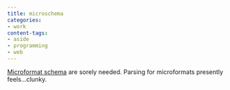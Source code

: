 ```yaml
---
title: microschema
categories:
- work
content-tags:
- aside
- programming
- web
---
```


[Microformat schema][1] are sorely needed.  Parsing for microformats presently feels...clunky.

   [1]: http://smackman.com/2006/06/01/an-old-idea/
